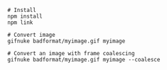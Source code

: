     # Install
    npm install
    npm link

    # Convert image
    gifnuke badformat/myimage.gif myimage

    # Convert an image with frame coalescing
    gifnuke badformat/myimage.gif myimage --coalesce